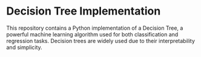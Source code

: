 # Decision Tree Implementation

This repository contains a Python implementation of a Decision Tree, a powerful machine learning algorithm used for both classification and regression tasks. Decision trees are widely used due to their interpretability and simplicity.
